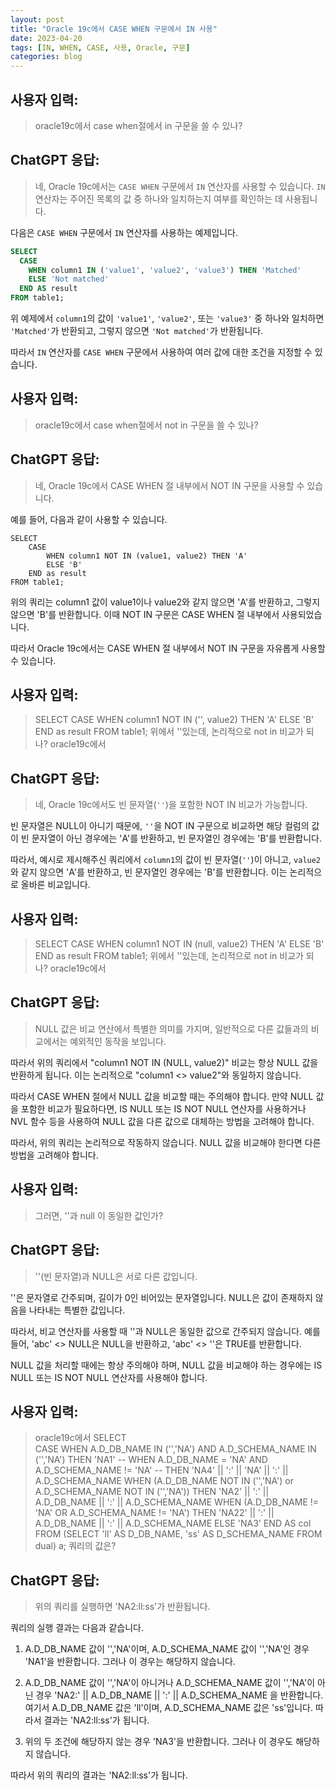 ```yaml
---
layout: post
title: "Oracle 19c에서 CASE WHEN 구문에서 IN 사용"
date: 2023-04-20
tags: [IN, WHEN, CASE, 사용, Oracle, 구문]
categories: blog
---
```


## 사용자 입력:
> oracle19c에서 case when절에서 in 구문을 쓸 수 있나?

## ChatGPT 응답:
> 네, Oracle 19c에서는 `CASE WHEN` 구문에서 `IN` 연산자를 사용할 수 있습니다. `IN` 연산자는 주어진 목록의 값 중 하나와 일치하는지 여부를 확인하는 데 사용됩니다. 

다음은 `CASE WHEN` 구문에서 `IN` 연산자를 사용하는 예제입니다.

```SQL
SELECT
  CASE
    WHEN column1 IN ('value1', 'value2', 'value3') THEN 'Matched'
    ELSE 'Not matched'
  END AS result
FROM table1;
```

위 예제에서 `column1`의 값이 `'value1'`, `'value2'`, 또는 `'value3'` 중 하나와 일치하면 `'Matched'`가 반환되고, 그렇지 않으면 `'Not matched'`가 반환됩니다.

따라서 `IN` 연산자를 `CASE WHEN` 구문에서 사용하여 여러 값에 대한 조건을 지정할 수 있습니다.

## 사용자 입력:
> oracle19c에서 case when절에서 not in 구문을 쓸 수 있나?

## ChatGPT 응답:
> 네, Oracle 19c에서 CASE WHEN 절 내부에서 NOT IN 구문을 사용할 수 있습니다.

예를 들어, 다음과 같이 사용할 수 있습니다.

```
SELECT 
    CASE 
        WHEN column1 NOT IN (value1, value2) THEN 'A'
        ELSE 'B'
    END as result
FROM table1;
```

위의 쿼리는 column1 값이 value1이나 value2와 같지 않으면 'A'를 반환하고, 그렇지 않으면 'B'를 반환합니다. 이때 NOT IN 구문은 CASE WHEN 절 내부에서 사용되었습니다.

따라서 Oracle 19c에서는 CASE WHEN 절 내부에서 NOT IN 구문을 자유롭게 사용할 수 있습니다.

## 사용자 입력:
> SELECT 
    CASE 
        WHEN column1 NOT IN ('', value2) THEN 'A'
        ELSE 'B'
    END as result
FROM table1;
위에서 ''있는데, 논리적으로 not in 비교가 되나? oracle19c에서

## ChatGPT 응답:
> 네, Oracle 19c에서도 빈 문자열(`''`)을 포함한 NOT IN 비교가 가능합니다.

빈 문자열은 NULL이 아니기 때문에, `''`을 NOT IN 구문으로 비교하면 해당 컬럼의 값이 빈 문자열이 아닌 경우에는 'A'를 반환하고, 빈 문자열인 경우에는 'B'를 반환합니다.

따라서, 예시로 제시해주신 쿼리에서 `column1`의 값이 빈 문자열(`''`)이 아니고, `value2`와 같지 않으면 'A'를 반환하고, 빈 문자열인 경우에는 'B'를 반환합니다. 이는 논리적으로 올바른 비교입니다.

## 사용자 입력:
> SELECT 
    CASE 
        WHEN column1 NOT IN (null, value2) THEN 'A'
        ELSE 'B'
    END as result
FROM table1;
위에서 ''있는데, 논리적으로 not in 비교가 되나? oracle19c에서

## ChatGPT 응답:
> NULL 값은 비교 연산에서 특별한 의미를 가지며, 일반적으로 다른 값들과의 비교에서는 예외적인 동작을 보입니다. 

따라서 위의 쿼리에서 "column1 NOT IN (NULL, value2)" 비교는 항상 NULL 값을 반환하게 됩니다. 이는 논리적으로 "column1 <> value2"와 동일하지 않습니다.

따라서 CASE WHEN 절에서 NULL 값을 비교할 때는 주의해야 합니다. 만약 NULL 값을 포함한 비교가 필요하다면, IS NULL 또는 IS NOT NULL 연산자를 사용하거나 NVL 함수 등을 사용하여 NULL 값을 다른 값으로 대체하는 방법을 고려해야 합니다. 

따라서, 위의 쿼리는 논리적으로 작동하지 않습니다. NULL 값을 비교해야 한다면 다른 방법을 고려해야 합니다.

## 사용자 입력:
> 그러면, ''과 null 이 동일한 값인가?

## ChatGPT 응답:
> ''(빈 문자열)과 NULL은 서로 다른 값입니다.

''은 문자열로 간주되며, 길이가 0인 비어있는 문자열입니다. NULL은 값이 존재하지 않음을 나타내는 특별한 값입니다.

따라서, 비교 연산자를 사용할 때 ''과 NULL은 동일한 값으로 간주되지 않습니다. 예를 들어, 'abc' <> NULL은 NULL을 반환하고, 'abc' <> ''은 TRUE를 반환합니다. 

NULL 값을 처리할 때에는 항상 주의해야 하며, NULL 값을 비교해야 하는 경우에는 IS NULL 또는 IS NOT NULL 연산자를 사용해야 합니다.

## 사용자 입력:
> oracle19c에서 SELECT     
      CASE WHEN A.D_DB_NAME IN ('','NA') AND A.D_SCHEMA_NAME IN ('','NA') THEN 'NA1'
--            WHEN A.D_DB_NAME = 'NA' AND A.D_SCHEMA_NAME != 'NA' 
--                 THEN 'NA4' || ':' || 'NA' || ':' || A.D_SCHEMA_NAME 
            WHEN (A.D_DB_NAME NOT IN  ('','NA') or A.D_SCHEMA_NAME NOT IN ('','NA'))
            THEN 'NA2' || ':' || A.D_DB_NAME || ':' || A.D_SCHEMA_NAME 
            WHEN (A.D_DB_NAME != 'NA' OR A.D_SCHEMA_NAME != 'NA')
            THEN 'NA22' || ':' || A.D_DB_NAME || ':' || A.D_SCHEMA_NAME 
            ELSE 'NA3'
       END    AS col
 FROM (SELECT 'll' AS D_DB_NAME, 'ss' AS D_SCHEMA_NAME FROM dual) a;  쿼리의 값은?

## ChatGPT 응답:
> 위의 쿼리를 실행하면 'NA2:ll:ss'가 반환됩니다.

쿼리의 실행 결과는 다음과 같습니다.

1. A.D_DB_NAME 값이 '','NA'이며, A.D_SCHEMA_NAME 값이 '','NA'인 경우 'NA1'을 반환합니다. 그러나 이 경우는 해당하지 않습니다.

2. A.D_DB_NAME 값이 '','NA'이 아니거나 A.D_SCHEMA_NAME 값이 '','NA'이 아닌 경우 'NA2:' || A.D_DB_NAME || ':' || A.D_SCHEMA_NAME 을 반환합니다. 여기서 A.D_DB_NAME 값은 'll'이며, A.D_SCHEMA_NAME 값은 'ss'입니다. 따라서 결과는 'NA2:ll:ss'가 됩니다.

3. 위의 두 조건에 해당하지 않는 경우 'NA3'을 반환합니다. 그러나 이 경우도 해당하지 않습니다.

따라서 위의 쿼리의 결과는 'NA2:ll:ss'가 됩니다.

